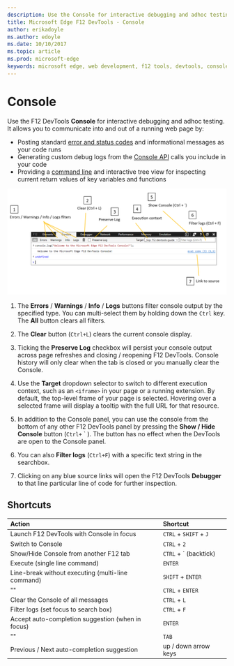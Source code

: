 ```yaml
---
description: Use the Console for interactive debugging and adhoc testing
title: Microsoft Edge F12 DevTools - Console
author: erikadoyle
ms.author: edoyle
ms.date: 10/10/2017
ms.topic: article
ms.prod: microsoft-edge
keywords: microsoft edge, web development, f12 tools, devtools, console
---
```


# Console

Use the F12 DevTools **Console** for interactive debugging and adhoc testing. It allows you to communicate into and out of a running web page by:

 - Posting standard [error and status codes](./console/error_and_status_codes.md) and informational messages as your code runs
 - Generating custom debug logs from the [Console API](./console/console_api.md) calls you include in your code
 - Providing a [command line](./console/command_line.md) and interactive tree view for inspecting current return values of key variables and functions

![The Microsoft Edge F12 DevTools console](./media/console.png)

1. The **Errors** / **Warnings** / **Info** / **Logs** buttons filter console output by the specified type. You can multi-select them by holding down the `Ctrl` key. The **All** button clears all filters.

2. The **Clear** button (`Ctrl+L`) clears the current console display.

3. Ticking the **Preserve Log** checkbox will persist your console output across page refreshes and closing / reopening F12 DevTools. Console history will only clear when the tab is closed or you manually clear the Console.

4. Use the **Target** dropdown selector to switch to different execution context, such as an `<iframe>` in your page or a running extension. By default, the top-level frame of your page is selected. Hovering over a selected frame will display a tooltip with the full URL for that resource.

5. In addition to the Console panel, you can use the console from the bottom of any other F12 DevTools panel by pressing the **Show / Hide Console** button (`Ctrl+` ` ). The button has no effect when the DevTools are open to the Console panel.

6. You can also **Filter logs** (`Ctrl+F`) with a specific text string in the searchbox.

7. Clicking on any blue source links will open the F12 DevTools **Debugger** to that line particular line of code for further inspection.

## Shortcuts

Action | Shortcut
:------------ | :-------------
Launch F12 DevTools with Console in focus | `CTRL` + `SHIFT` + `J`
Switch to Console | `CTRL` + `2`
Show/Hide Console from another F12 tab | `CTRL` + ` (backtick)
Execute (single line command) | `ENTER`
Line-break without executing (multi-line command) | `SHIFT` + `ENTER`
""  | `CTRL` + `ENTER`
Clear the Console of all messages | `CTRL` + `L`
Filter logs (set focus to search box) | `CTRL` + `F` 
Accept auto-completion suggestion (when in focus) | `ENTER`
"" | `TAB`
Previous / Next auto-completion suggestion | up / down arrow keys